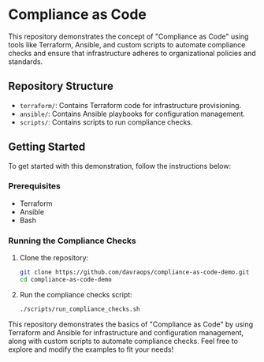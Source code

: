 # Compliance as Code
This repository demonstrates the concept of "Compliance as Code" using tools like Terraform, Ansible, and custom scripts to automate compliance checks and ensure that infrastructure adheres to organizational policies and standards.

## Repository Structure

- `terraform/`: Contains Terraform code for infrastructure provisioning.
- `ansible/`: Contains Ansible playbooks for configuration management.
- `scripts/`: Contains scripts to run compliance checks.

## Getting Started

To get started with this demonstration, follow the instructions below:

### Prerequisites

- Terraform
- Ansible
- Bash

### Running the Compliance Checks

1. Clone the repository:
    ```sh
    git clone https://github.com/davraops/compliance-as-code-demo.git
    cd compliance-as-code-demo
    ```

2. Run the compliance checks script:
    ```sh
    ./scripts/run_compliance_checks.sh
    ```

This repository demonstrates the basics of "Compliance as Code" by using Terraform and Ansible for infrastructure and configuration management, along with custom scripts to automate compliance checks. Feel free to explore and modify the examples to fit your needs!
